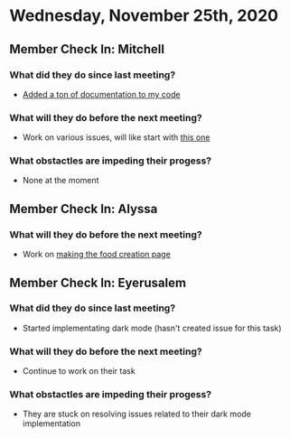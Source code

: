 # Wednesday, November 25th, 2020

## Member Check In: Mitchell
### What did they do since last meeting?
* [Added a ton of documentation to my code](https://github.com/MitchellTFord/Fitness-Tracker/issues/57)
### What will they do before the next meeting?
* Work on various issues, will like start with [this one](https://github.com/MitchellTFord/Fitness-Tracker/issues/55)
### What obstactles are impeding their progess?
* None at the moment

## Member Check In: Alyssa
### What will they do before the next meeting?
* Work on [making the food creation page](https://github.com/MitchellTFord/Fitness-Tracker/issues/15)

## Member Check In: Eyerusalem
### What did they do since last meeting?
* Started implementating dark mode (hasn't created issue for this task)
### What will they do before the next meeting?
* Continue to work on their task
### What obstactles are impeding their progess?
* They are stuck on resolving issues related to their dark mode implementation
